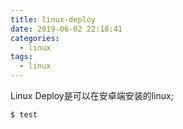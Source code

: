 ```yaml
---
title: linux-deploy
date: 2019-06-02 22:18:41
categories:
  - linux
tags: 
  - linux
---
```


Linux Deploy是可以在安卓端安装的linux;

``` bash
$ test
```